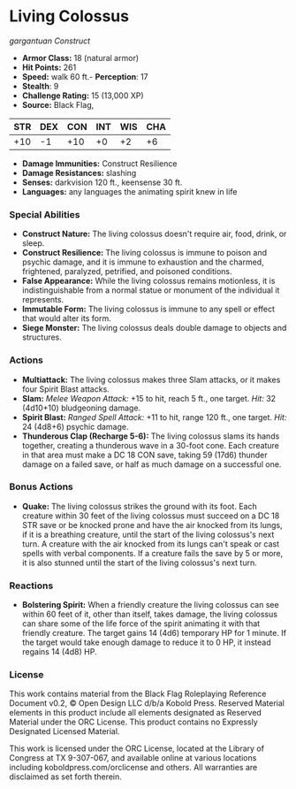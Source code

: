 # Living Colossus

*gargantuan* *Construct*

- **Armor Class:** 18 (natural armor)
- **Hit Points:** 261 
- **Speed:** walk 60 ft.- **Perception**: 17
- **Stealth**: 9
- **Challenge Rating:** 15 (13,000 XP)
- **Source:** Black Flag,

| STR | DEX | CON | INT | WIS | CHA |
| --- | --- | --- | --- | --- | --- |
| +10 | -1 | +10 | +0 | +2 | +6 |

- **Damage Immunities:** Construct Resilience
- **Damage Resistances:** slashing
- **Senses:** darkvision 120 ft., keensense 30 ft.
- **Languages:** any languages the animating spirit knew in life

### Special Abilities

- **Construct Nature:** The living colossus doesn't require air, food, drink, or sleep.
- **Construct Resilience:** The living colossus is immune to poison and psychic damage, and it is immune to exhaustion and the charmed, frightened, paralyzed, petrified, and poisoned conditions.
- **False Appearance:** While the living colossus remains motionless, it is indistinguishable from a normal statue or monument of the individual it represents.
- **Immutable Form:** The living colossus is immune to any spell or effect that would alter its form.
- **Siege Monster:** The living colossus deals double damage to objects and structures.

### Actions

- **Multiattack:** The living colossus makes three Slam attacks, or it makes four Spirit Blast attacks.
- **Slam:** _Melee Weapon Attack:_ +15 to hit, reach 5 ft., one target. _Hit:_ 32 (4d10+10) bludgeoning damage.
- **Spirit Blast:** _Ranged Spell Attack:_ +11 to hit, range 120 ft., one target. _Hit:_ 24 (4d8+6) psychic damage.
- **Thunderous Clap (Recharge 5-6):** The living colossus slams its hands together, creating a thunderous wave in a 30-foot cone. Each creature in that area must make a DC 18 CON save, taking 59 (17d6) thunder damage on a failed save, or half as much damage on a successful one.

### Bonus Actions

- **Quake:** The living colossus strikes the ground with its foot. Each creature within 30 feet of the living colossus must succeed on a DC 18 STR save or be knocked prone and have the air knocked from its lungs, if it is a breathing creature, until the start of the living colossus's next turn. A creature with the air knocked from its lungs can't speak or cast spells with verbal components. If a creature fails the save by 5 or more, it is also stunned until the start of the living colossus's next turn.

### Reactions

- **Bolstering Spirit:** When a friendly creature the living colossus can see within 60 feet of it, other than itself, takes damage, the living colossus can share some of the life force of the spirit animating it with that friendly creature. The target gains 14 (4d6) temporary HP for 1 minute. If the target would take enough damage to reduce it to 0 HP, it instead regains 14 (4d8) HP.


### License

This work contains material from the Black Flag Roleplaying Reference Document v0.2, © Open Design LLC d/b/a Kobold Press. Reserved Material elements in this product include all elements designated as Reserved Material under the ORC License. This product contains no Expressly Designated Licensed Material.

This work is licensed under the ORC License, located at the Library of Congress at TX 9-307-067, and available online at various locations including koboldpress.com/orclicense and others. All warranties are disclaimed as set forth therein.
